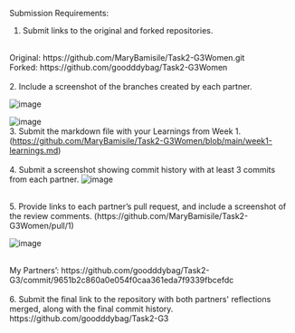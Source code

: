 Submission Requirements:
 <br>
1.	Submit links to the original and forked repositories.
<br>
Original: https://github.com/MaryBamisile/Task2-G3Women.git
<br>
Forked: https://github.com/goodddybag/Task2-G3Women
 <br>
  <br>
2.	Include a screenshot of the branches created by each partner.
    
 ![image](https://github.com/user-attachments/assets/12adf72d-b5f8-4188-8328-721fb0654099)

 
![image](https://github.com/user-attachments/assets/4bcfa88e-fd0d-4fcb-bdd7-0bec91d946dc)
  <br>
3.	Submit the markdown file with your Learnings from Week 1.
<br>
(https://github.com/MaryBamisile/Task2-G3Women/blob/main/week1-learnings.md)
 <br>
  <br>
4.	Submit a screenshot showing commit history with at least 3 commits from each partner.
 ![image](https://github.com/user-attachments/assets/b1ed3a06-723b-4007-bad4-1a7b2c11f1e8)

 <br>
5.	Provide links to each partner’s pull request, and include a screenshot of the review comments.
(https://github.com/MaryBamisile/Task2-G3Women/pull/1)

![image](https://github.com/user-attachments/assets/b0136bab-29f9-42d5-8ee9-99d0251badc2)

 <br>
My Partners’: https://github.com/goodddybag/Task2-G3/commit/9651b2c860a0e054f0caa361eda7f9339fbcefdc
 <br>
  <br>
6.	Submit the final link to the repository with both partners' reflections merged, along with the final commit history.
   <br>
https://github.com/goodddybag/Task2-G3




